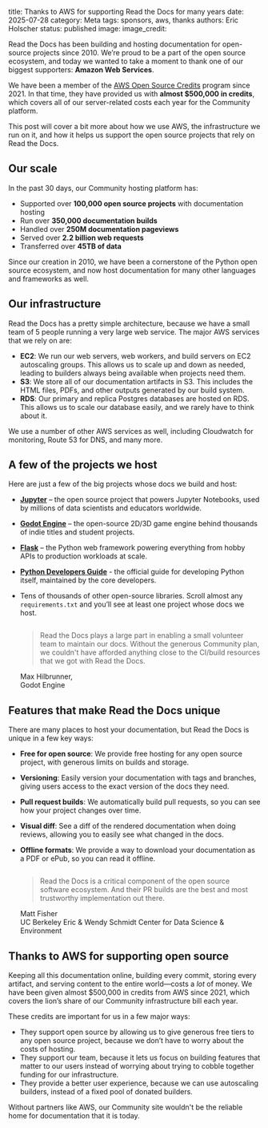 title: Thanks to AWS for supporting Read the Docs for many years
date: 2025-07-28
category: Meta
tags: sponsors, aws, thanks
authors: Eric Holscher
status: published
image:
image_credit:

Read the Docs has been building and hosting documentation for open-source projects since 2010.
We’re proud to be a part of the open source ecosystem,
and today we wanted to take a moment to thank one of our biggest supporters: **Amazon Web Services**.

We have been a member of the [AWS Open Source Credits](https://aws.amazon.com/blogs/opensource/aws-promotional-credits-open-source-projects/) program since 2021.
In that time,
they have provided us with **almost $500,000 in credits**,
which covers all of our server-related costs each year for the Community platform.

This post will cover a bit more about how we use AWS,
the infrastructure we run on it,
and how it helps us support the open source projects that rely on Read the Docs.

## Our scale

In the past 30 days, our Community hosting platform has:

* Supported over **100,000 open source projects** with documentation hosting
* Run over **350,000 documentation builds**
* Handled over **250M documentation pageviews**
* Served over **2.2 billion web requests**
* Transferred over **45TB of data**

Since our creation in 2010,
we have been a cornerstone of the Python open source ecosystem,
and now host documentation for many other languages and frameworks as well.

## Our infrastructure

Read the Docs has a pretty simple architecture,
because we have a small team of 5 people running a very large web service.
The major AWS services that we rely on are:

* **EC2**: We run our web servers, web workers, and build servers on EC2 autoscaling groups.
  This allows us to scale up and down as needed, leading to builders always being available when projects need them.
* **S3**: We store all of our documentation artifacts in S3.
  This includes the HTML files, PDFs, and other outputs generated by our build system.
* **RDS**: Our primary and replica Postgres databases are hosted on RDS.
  This allows us to scale our database easily, and we rarely have to think about it.

We use a number of other AWS services as well, including Cloudwatch for monitoring, Route 53 for DNS, and many more.

## A few of the projects we host

Here are just a few of the big projects whose docs we build and host:

- [**Jupyter**](https://docs.jupyter.org/en/latest/) – the open source project that powers Jupyter Notebooks, used by millions of data scientists and educators worldwide.
- [**Godot Engine**](https://docs.godotengine.org/) – the open-source 2D/3D game engine behind thousands of indie titles and student projects.
- [**Flask**](https://flask.palletsprojects.com/) – the Python web framework powering everything from hobby APIs to production workloads at scale.
- [**Python Developers Guide**](https://devguide.python.org/) - the official guide for developing Python itself, maintained by the core developers.
- Tens of thousands of other open-source libraries. Scroll almost any ``requirements.txt`` and you’ll see at least one project whose docs we host.

    <div class="ui padded container">
        <div class="ui stackable equal width grid">
            <div class="stretched row">
                <div class="column">
                    <div class="ui padded raised large segment">
                        <i class="fad fa-quotes big icon" aria-hidden="true"></i>
                        <blockquote class="ui big text">
                        Read the Docs plays a large part in enabling a small volunteer team to maintain our docs. Without the generous Community plan, we couldn't have afforded anything close to the CI/build resources that we got with Read the Docs.
                        </blockquote>
                        <div class="ui small header">
                            <div class="content">
                                Max Hilbrunner,
                                <div class="sub header">
                                    Godot Engine
                                </div>
                            </div>
                        </div>
                    </div>
                </div>
            </div>
        </div>
    </div>

## Features that make Read the Docs unique

There are many places to host your documentation,
but Read the Docs is unique in a few key ways:

* **Free for open source**: We provide free hosting for any open source project, with generous limits on builds and storage.
* **Versioning**: Easily version your documentation with tags and branches, giving users access to the exact version of the docs they need.
* **Pull request builds**: We automatically build pull requests, so you can see how your project changes over time.
* **Visual diff**: See a diff of the rendered documentation when doing reviews, allowing you to easily see what changed in the docs.
* **Offline formats**: We provide a way to download your documentation as a PDF or ePub, so you can read it offline.

    <div class="ui padded container">
        <div class="ui stackable equal width grid">
            <div class="stretched row">
                <div class="column">
                    <div class="ui padded raised large segment">
                        <i class="fad fa-quotes big icon" aria-hidden="true"></i>
                        <blockquote class="ui big text">
                            Read the Docs is a critical component of the open source software ecosystem. And their PR builds are the best and most trustworthy implementation out there.
                        </blockquote>
                        <div class="ui small header">
                            <div class="content">
                                Matt Fisher
                                <div class="sub header">
                                    UC Berkeley Eric &amp; Wendy Schmidt Center for Data Science &amp; Environment
                                </div>
                            </div>
                        </div>
                    </div>
                </div>
            </div>
        </div>
    </div>

## Thanks to AWS for supporting open source

Keeping all this documentation online, building every commit, storing every artifact, and serving content to the entire world—costs a *lot* of money.
We have been given almost $500,000 in credits from AWS since 2021,
which covers the lion’s share of our Community infrastructure bill each year.

These credits are important for us in a few major ways:

* They support open source by allowing us to give generous free tiers to any open source project, because we don’t have to worry about the costs of hosting.
* They support our team, because it lets us focus on building features that matter to our users instead of worrying about trying to cobble together funding for our infrastructure.
* They provide a better user experience, because we can use autoscaling builders, instead of a fixed pool of donated builders.

Without partners like AWS,
our Community site wouldn't be the reliable home for documentation that it is today.
